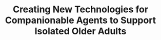 ---
name: "Creating New Technologies For Companionable Agents"
title: "Creating New Technologies for Companionable Agents to Support Isolated Older Adults"
project: null
event: "ACM Transactions on Interactive Intelligent Systems (TiiS) 8(3)"
authors:
- name: "Sidner, C."
- name: "Bickmore, T."
- name: "Nooraie, B."
- name: "Rich, C."
- name: "Ring, L."
- name: "Shayganfar, M."
- name: "Vardoulakis, L."
year: 2018
resources: null
external_url: null
draft: false 
headless: true
---